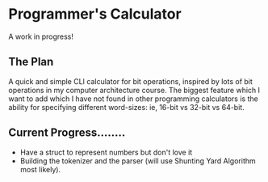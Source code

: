 # Programmer's Calculator

A work in progress!

## The Plan

A quick and simple CLI calculator for bit operations, inspired by lots of bit operations in my computer architecture course.
The biggest feature which I want to add which I have not found in other programming calculators is the ability for specifying different word-sizes: ie, 16-bit vs 32-bit vs 64-bit.

## Current Progress........

- Have a struct to represent numbers but don't love it
- Building the tokenizer and the parser (will use Shunting Yard Algorithm most likely).
